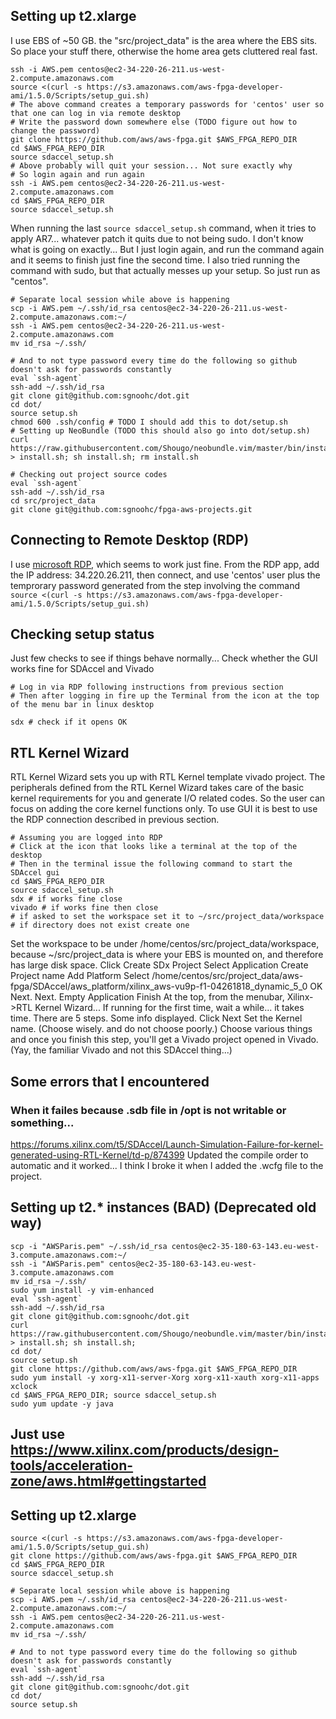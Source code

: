 ## Setting up t2.xlarge

I use EBS of ~50 GB. the "src/project_data" is the area where the EBS sits. So place your stuff there, otherwise the home area gets cluttered real fast.

    ssh -i AWS.pem centos@ec2-34-220-26-211.us-west-2.compute.amazonaws.com
    source <(curl -s https://s3.amazonaws.com/aws-fpga-developer-ami/1.5.0/Scripts/setup_gui.sh)
    # The above command creates a temporary passwords for 'centos' user so that one can log in via remote desktop
    # Write the password down somewhere else (TODO figure out how to change the password)
    git clone https://github.com/aws/aws-fpga.git $AWS_FPGA_REPO_DIR  
    cd $AWS_FPGA_REPO_DIR                                         
    source sdaccel_setup.sh
    # Above probably will quit your session... Not sure exactly why
    # So login again and run again
    ssh -i AWS.pem centos@ec2-34-220-26-211.us-west-2.compute.amazonaws.com
    cd $AWS_FPGA_REPO_DIR                                         
    source sdaccel_setup.sh

When running the last ```source sdaccel_setup.sh``` command, when it tries to apply AR7... whatever patch it quits due to not being sudo.
I don't know what is going on exactly... But I just login again, and run the command again and it seems to finish just fine the second time.
I also tried running the command with sudo, but that actually messes up your setup. So just run as "centos".
    
    # Separate local session while above is happening
    scp -i AWS.pem ~/.ssh/id_rsa centos@ec2-34-220-26-211.us-west-2.compute.amazonaws.com:~/
    ssh -i AWS.pem centos@ec2-34-220-26-211.us-west-2.compute.amazonaws.com
    mv id_rsa ~/.ssh/
    
    # And to not type password every time do the following so github doesn't ask for passwords constantly
    eval `ssh-agent`
    ssh-add ~/.ssh/id_rsa
    git clone git@github.com:sgnoohc/dot.git
    cd dot/
    source setup.sh
    chmod 600 .ssh/config # TODO I should add this to dot/setup.sh
    # Setting up NeoBundle (TODO this should also go into dot/setup.sh)
    curl https://raw.githubusercontent.com/Shougo/neobundle.vim/master/bin/install.sh > install.sh; sh install.sh; rm install.sh
    
    # Checking out project source codes
    eval `ssh-agent`
    ssh-add ~/.ssh/id_rsa
    cd src/project_data
    git clone git@github.com:sgnoohc/fpga-aws-projects.git
    
## Connecting to Remote Desktop (RDP)

I use [microsoft RDP](https://itunes.apple.com/us/app/microsoft-remote-desktop-8/id715768417?mt=12), which seems to work just fine.
From the RDP app, add the IP address: 34.220.26.211, then connect, and use 'centos' user plus the temprorary password generated from the step involving the command ```source <(curl -s https://s3.amazonaws.com/aws-fpga-developer-ami/1.5.0/Scripts/setup_gui.sh)```

## Checking setup status

Just few checks to see if things behave normally...
Check whether the GUI works fine for SDAccel and Vivado

    # Log in via RDP following instructions from previous section
    # Then after logging in fire up the Terminal from the icon at the top of the menu bar in linux desktop
    
    sdx # check if it opens OK
    
    
## RTL Kernel Wizard

RTL Kernel Wizard sets you up with RTL Kernel template vivado project.
The peripherals defined from the RTL Kernel Wizard takes care of the basic kernel requirements for you and generate I/O related codes.
So the user can focus on adding the core kernel functions only.
To use GUI it is best to use the RDP connection described in previous section.

    # Assuming you are logged into RDP
    # Click at the icon that looks like a terminal at the top of the desktop
    # Then in the terminal issue the following command to start the SDAccel gui
    cd $AWS_FPGA_REPO_DIR                                         
    source sdaccel_setup.sh
    sdx # if works fine close
    vivado # if works fine then close
    # if asked to set the workspace set it to ~/src/project_data/workspace # if directory does not exist create one
    
    
Set the workspace to be under /home/centos/src/project_data/workspace, because ~/src/project_data is where your EBS is mounted on, and therefore has large disk space.
Click Create SDx Project
Select Application
Create Project name
Add Platform
Select /home/centos/src/project_data/aws-fpga/SDAccel/aws_platform/xilinx_aws-vu9p-f1-04261818_dynamic_5_0
OK
Next. Next.
Empty Application
Finish
At the top, from the menubar, Xilinx->RTL Kernel Wizard...
If running for the first time, wait a while... it takes time.
There are 5 steps.
Some info displayed. Click Next
Set the Kernel name. (Choose wisely. and do not choose poorly.)
Choose various things and once you finish this step, you'll get a Vivado project opened in Vivado. (Yay, the familiar Vivado and not this SDAccel thing...)

## Some errors that I encountered

### When it failes because .sdb file in /opt is not writable or something...

https://forums.xilinx.com/t5/SDAccel/Launch-Simulation-Failure-for-kernel-generated-using-RTL-Kernel/td-p/874399
Updated the compile order to automatic and it worked...
I think I broke it when I added the .wcfg file to the project.















## Setting up t2.* instances (BAD) (Deprecated old way)
    scp -i "AWSParis.pem" ~/.ssh/id_rsa centos@ec2-35-180-63-143.eu-west-3.compute.amazonaws.com:~/
    ssh -i "AWSParis.pem" centos@ec2-35-180-63-143.eu-west-3.compute.amazonaws.com
    mv id_rsa ~/.ssh/
    sudo yum install -y vim-enhanced
    eval `ssh-agent`
    ssh-add ~/.ssh/id_rsa
    git clone git@github.com:sgnoohc/dot.git
    curl https://raw.githubusercontent.com/Shougo/neobundle.vim/master/bin/install.sh > install.sh; sh install.sh;
    cd dot/
    source setup.sh
    git clone https://github.com/aws/aws-fpga.git $AWS_FPGA_REPO_DIR
    sudo yum install -y xorg-x11-server-Xorg xorg-x11-xauth xorg-x11-apps xclock
    cd $AWS_FPGA_REPO_DIR; source sdaccel_setup.sh
    sudo yum update -y java
## Just use https://www.xilinx.com/products/design-tools/acceleration-zone/aws.html#gettingstarted

## Setting up t2.xlarge

    source <(curl -s https://s3.amazonaws.com/aws-fpga-developer-ami/1.5.0/Scripts/setup_gui.sh)
    git clone https://github.com/aws/aws-fpga.git $AWS_FPGA_REPO_DIR  
    cd $AWS_FPGA_REPO_DIR                                         
    source sdaccel_setup.sh
    
    # Separate local session while above is happening
    scp -i AWS.pem ~/.ssh/id_rsa centos@ec2-34-220-26-211.us-west-2.compute.amazonaws.com:~/
    ssh -i AWS.pem centos@ec2-34-220-26-211.us-west-2.compute.amazonaws.com
    mv id_rsa ~/.ssh/
    
    # And to not type password every time do the following so github doesn't ask for passwords constantly
    eval `ssh-agent`
    ssh-add ~/.ssh/id_rsa
    git clone git@github.com:sgnoohc/dot.git
    cd dot/
    source setup.sh
    
